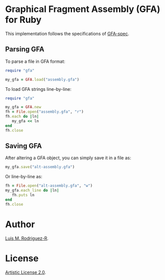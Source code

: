 # Graphical Fragment Assembly (GFA) for Ruby

This implementation follows the specifications of [GFA-spec][].


## Parsing GFA

To parse a file in GFA format:
```ruby
require "gfa"

my_gfa = GFA.load("assembly.gfa")
```

To load GFA strings line-by-line:
```ruby
require "gfa"

my_gfa = GFA.new
fh = File.open("assembly.gfa", "r")
fh.each do |ln|
   my_gfa << ln
end
fh.close
```

## Saving GFA

After altering a GFA object, you can simply save it in a file as:
```ruby
my_gfa.save("alt-assembly.gfa")
```

Or line-by-line as:
```ruby
fh = File.open("alt-assembly.gfa", "w")
my_gfa.each_line do |ln|
   fh.puts ln
end
fh.close
```

# Author

[Luis M. Rodriguez-R][lrr].

# License

[Artistic License 2.0](LICENSE).

[GFA-spec]: https://github.com/pmelsted/GFA-spec
[lrr]: http://lmrodriguezr.github.io/
